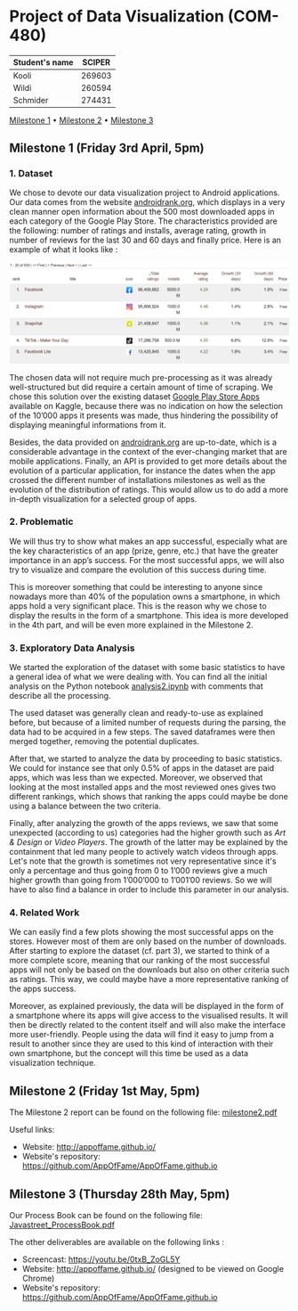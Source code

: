 # Project of Data Visualization (COM-480)

| Student's name | SCIPER |
| -------------- | ------ |
|     Kooli      | 269603 |
|     Wildi      | 260594 |
|     Schmider   | 274431 |

[Milestone 1](#milestone-1-friday-3rd-april-5pm) • [Milestone 2](#milestone-2-friday-1st-may-5pm) • [Milestone 3](#milestone-3-thursday-28th-may-5pm)

## Milestone 1 (Friday 3rd April, 5pm)

### 1. Dataset
We chose to devote our data visualization project to Android applications. Our data comes from the website [androidrank.org](https://www.androidrank.org), which displays in a very clean manner open information about the 500 most downloaded apps in each category of the Google Play Store. The characteristics provided are the following: number of ratings and installs, average rating, growth in number of reviews for the last 30 and 60 days and finally price. Here is an example of what it looks like :


![Overview of the data available at androidrank.org](res/overview.PNG)


The chosen data will not require much pre-processing as it was already well-structured but did require a certain amount of time of scraping. We chose this solution over the existing dataset [Google Play Store Apps](https://www.kaggle.com/lava18/google-play-store-apps) available on Kaggle, because there was no indication on how the selection of the 10’000 apps it presents was made, thus hindering the possibility of displaying meaningful informations from it.

Besides, the data provided on [androidrank.org](https://www.androidrank.org) are up-to-date, which is a considerable advantage in the context of the ever-changing market that are mobile applications. Finally, an API is provided to get more details about the evolution of a particular application, for instance the dates when the app crossed the different number of installations milestones as well as the evolution of the distribution of ratings. This would allow us to do add a more in-depth visualization for a selected group of apps.


### 2. Problematic
We will thus try to show what makes an app successful, especially what are the key characteristics of an app (prize, genre, etc.) that have the greater importance in an app’s success. For the most successful apps, we will also try to visualize and compare the evolution of this success during time.

This is moreover something that could be interesting to anyone since nowadays more than 40% of the population owns a smartphone, in which apps hold a very significant place. This is the reason why we chose to display the results in the form of a smartphone. This idea is more developed in the 4th part, and will be even more explained in the Milestone 2.

### 3. Exploratory Data Analysis
We started the exploration of the dataset with some basic statistics to have a general idea of what we were dealing with. You can find all the initial analysis on the Python notebook [analysis2.ipynb](analysis2.ipynb) with comments that describe all the processing.

The used dataset was generally clean and ready-to-use as explained before, but because of a limited number of requests during the parsing, the data had to be acquired in a few steps. The saved dataframes were then merged together, removing the potential duplicates. 

After that, we started to analyze the data by proceeding to basic statistics. We could for instance see that only 0.5% of apps in the dataset are paid apps, which was less than we expected. Moreover, we observed that looking at the most installed apps and the most reviewed ones gives two different rankings, which shows that ranking the apps could maybe be done using a balance between the two criteria.

Finally, after analyzing the growth of the apps reviews, we saw that some unexpected (according to us) categories had the higher growth such as *Art & Design* or *Video Players*. The growth of the latter may be explained by the containment that led many people to actively watch videos through apps. Let's note that the growth is sometimes not very representative since it's only a percentage and thus going from 0 to 1’000 reviews give a much higher growth than going from 1’000’000 to 1’001’00 reviews. So we will have to also find a balance in order to include this parameter in our analysis.

### 4. Related Work
We can easily find a few plots showing the most successful apps on the stores. However most of them are only based on the number of downloads. After starting to explore the dataset (cf. part 3), we started to think of a more complete score, meaning that our ranking of the most successful apps will not only be based on the downloads but also on other criteria such as ratings. This way, we could maybe have a more representative ranking of the apps success.

Moreover, as explained previously, the data will be displayed in the form of a smartphone where its apps will give access to the visualised results. It will then be directly related to the content itself and will also make the interface more user-friendly. People using the data will find it easy to jump from a result to another since they are used to this kind of interaction with their own smartphone, but the concept will this time be used as a data visualization technique.


## Milestone 2 (Friday 1st May, 5pm)

The Milestone 2 report can be found on the following file: [milestone2.pdf](milestone2.pdf)

Useful links: 
- Website: http://appoffame.github.io/
- Website's repository: https://github.com/AppOfFame/AppOfFame.github.io

## Milestone 3 (Thursday 28th May, 5pm)

Our Process Book can be found on the following file: [Javastreet_ProcessBook.pdf](Javastreet_ProcessBook.pdf)

The other deliverables are available on the following links :
- Screencast: https://youtu.be/0txB_ZoGL5Y
- Website: http://appoffame.github.io/ (designed to be viewed on Google Chrome)
- Website's repository: https://github.com/AppOfFame/AppOfFame.github.io


